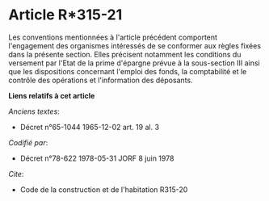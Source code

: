 # Article R*315-21

Les conventions mentionnées à l'article précédent comportent l'engagement des organismes intéressés de se conformer aux
règles fixées dans la présente section. Elles précisent notamment les conditions du versement par l'Etat de la prime
d'épargne prévue à la sous-section III ainsi que les dispositions concernant l'emploi des fonds, la comptabilité et le
contrôle des opérations et l'information des déposants.

**Liens relatifs à cet article**

_Anciens textes_:

  - Décret n°65-1044 1965-12-02 art. 19 al. 3

_Codifié par_:

  - Décret n°78-622 1978-05-31 JORF 8 juin 1978

_Cite_:

  - Code de la construction et de l'habitation R315-20
